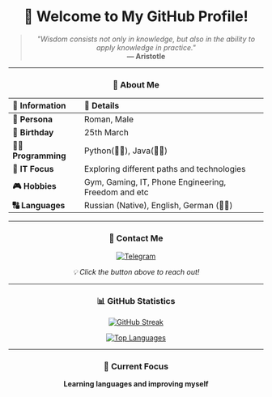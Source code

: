 <h1 align="center">👋 Welcome to My GitHub Profile!</h1>

<div align="center">
  
> *"Wisdom consists not only in knowledge, but also in the ability to apply knowledge in practice."*  
> **— Aristotle**

</div>

---

<div align="center">

### 🎯 About Me

| 📌 **Information** | 📝 **Details** |
|:-------------------|:---------------|
| **👤 Persona**     | Roman, Male    |
| **🎂 Birthday**    | 25th March     |
| **🧑‍💻 Programming** | Python(🧑‍🎓), Java(🧑‍🎓)|
| **🚀 IT Focus**    | Exploring different paths and technologies |
| **🎮 Hobbies**     | Gym, Gaming, IT, Phone Engineering, Freedom and etc |
| **🔠 Languages**   | Russian (Native), English, German (🧑‍🎓) |

</div>

---

<div align="center">

### 💬 Contact Me

[![Telegram](https://img.shields.io/badge/Telegram-2CA5E0?style=for-the-badge&logo=telegram&logoColor=white&label=Message%20Me%20on)](https://t.me/gtoirul)

*💡 Click the button above to reach out!*

</div>

---

<div align="center">

### 📊 GitHub Statistics

<div align="center">
  
[![GitHub Streak](https://streak-stats.demolab.com?user=M1ST0R&theme=dark&border_radius=5&card_width=500&card_height=200)](https://git.io/streak-stats)

[![Top Languages](https://github-readme-stats.vercel.app/api/top-langs/?username=M1ST0R&layout=compact&theme=dark&card_width=500&card_height=200)](https://github.com/M1ST0R/github-readme-stats)

</div>

</div>

---

<div align="center">

### 🌟 Current Focus

**Learning languages and improving myself**

</div>
